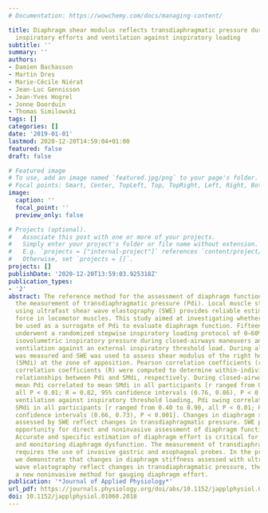 ```yaml
---
# Documentation: https://wowchemy.com/docs/managing-content/

title: Diaphragm shear modulus reflects transdiaphragmatic pressure during isovolumetric
  inspiratory efforts and ventilation against inspiratory loading
subtitle: ''
summary: ''
authors:
- Damien Bachasson
- Martin Dres
- Marie-Cécile Niérat
- Jean-Luc Gennisson
- Jean-Yves Hogrel
- Jonne Doorduin
- Thomas Similowski
tags: []
categories: []
date: '2019-01-01'
lastmod: 2020-12-20T14:59:04+01:00
featured: false
draft: false

# Featured image
# To use, add an image named `featured.jpg/png` to your page's folder.
# Focal points: Smart, Center, TopLeft, Top, TopRight, Left, Right, BottomLeft, Bottom, BottomRight.
image:
  caption: ''
  focal_point: ''
  preview_only: false

# Projects (optional).
#   Associate this post with one or more of your projects.
#   Simply enter your project's folder or file name without extension.
#   E.g. `projects = ["internal-project"]` references `content/project/deep-learning/index.md`.
#   Otherwise, set `projects = []`.
projects: []
publishDate: '2020-12-20T13:59:03.925318Z'
publication_types:
- '2'
abstract: The reference method for the assessment of diaphragm function relies on
  the measurement of transdiaphragmatic pressure (Pdi). Local muscle stiffness measured
  using ultrafast shear wave elastography (SWE) provides reliable estimates of muscle
  force in locomotor muscles. This study aimed at investigating whether SWE could
  be used as a surrogate of Pdi to evaluate diaphragm function. Fifteen healthy volunteers
  underwent a randomized stepwise inspiratory loading protocol of 0–60% of maximal
  isovolumetric inspiratory pressure during closed-airways maneuvers and 0–50% during
  ventilation against an external inspiratory threshold load. During all tasks, Pdi
  was measured and SWE was used to assess shear modulus of the right hemidiaphragm
  (SMdi) at the zone of apposition. Pearson correlation coefficients (r) and repeated-measures
  correlation coefficients (R) were computed to determine within-individual and overall
  relationships between Pdi and SMdi, respectively. During closed-airways maneuvers,
  mean Pdi correlated to mean SMdi in all participants [r ranged from 0.77 to 0.96,
  all P < 0.01; R = 0.82, 95% confidence intervals (0.76, 0.86), P < 0.01]. During
  ventilation against inspiratory threshold loading, Pdi swing correlated to maximal
  SMdi in all participants [r ranged from 0.40 to 0.90, all P < 0.01; R = 0.70, 95%
  confidence intervals (0.66, 0.73), P < 0.001]. Changes in diaphragm stiffness as
  assessed by SWE reflect changes in transdiaphragmatic pressure. SWE provides a new
  opportunity for direct and noninvasive assessment of diaphragm function.NEW & NOTEWORTHY
  Accurate and specific estimation of diaphragm effort is critical for evaluating
  and monitoring diaphragm dysfunction. The measurement of transdiaphragmatic pressure
  requires the use of invasive gastric and esophageal probes. In the present work,
  we demonstrate that changes in diaphragm stiffness assessed with ultrasound shear
  wave elastography reflect changes in transdiaphragmatic pressure, therefore offering
  a new noninvasive method for gauging diaphragm effort.
publication: '*Journal of Applied Physiology*'
url_pdf: https://journals.physiology.org/doi/abs/10.1152/japplphysiol.01060.2018
doi: 10.1152/japplphysiol.01060.2018
---
```

